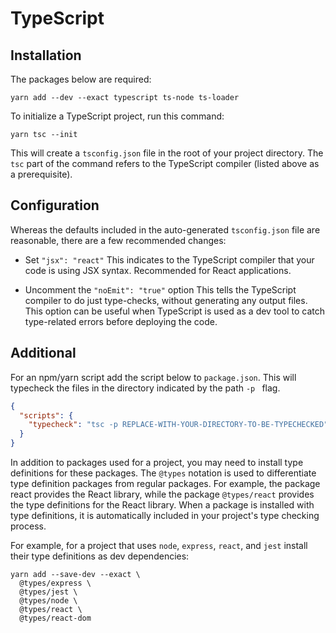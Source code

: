 # TypeScript



## Installation

The packages below are required:

```
yarn add --dev --exact typescript ts-node ts-loader
```

To initialize a TypeScript project, run this command:

```
yarn tsc --init
```
This will create a `tsconfig.json` file in the root of your project directory. The `tsc` part of the command refers to the TypeScript compiler (listed above as a prerequisite).


## Configuration

Whereas the defaults included in the auto-generated `tsconfig.json` file are reasonable, there are a few recommended changes:

* Set `"jsx": "react"` 
  This indicates to the TypeScript compiler that your code is using JSX syntax. Recommended for React applications.

* Uncomment the `"noEmit": "true"` option
  This tells the TypeScript compiler to do just type-checks, without generating any output files. This option can be useful when TypeScript is used as a dev tool to catch type-related errors before deploying the code.



## Additional

For an npm/yarn script add the script below to `package.json`. This will typecheck the files in the directory indicated by the path `-p ` flag. 

```json
{
  "scripts": {
    "typecheck": "tsc -p REPLACE-WITH-YOUR-DIRECTORY-TO-BE-TYPECHECKED"
  }
}
```

In addition to packages used for a project, you may need to install type definitions for these packages. 
The `@types` notation is used to differentiate type definition packages from regular packages. For example, the package react provides the React library, while the package `@types/react` provides the type definitions for the React library. When a package is installed with type definitions, it is automatically included in your project's type checking process.

For example, for a project that uses `node`, `express`, `react`, and `jest` install their type definitions as dev dependencies:

```
yarn add --save-dev --exact \
  @types/express \
  @types/jest \
  @types/node \
  @types/react \
  @types/react-dom
```